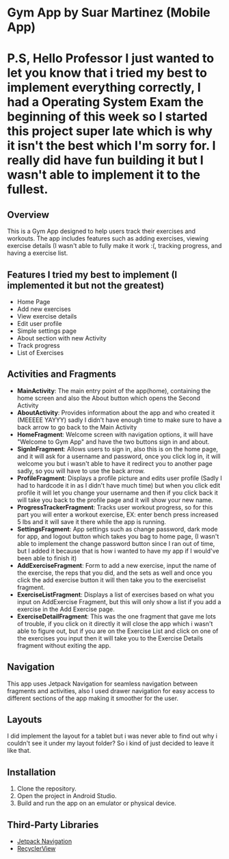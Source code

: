 # Gym App by Suar Martinez (Mobile App)
# P.S, Hello Professor I just wanted to let you know that i tried my best to implement everything correctly, I had a Operating System Exam the beginning of this week so I started this project super late which is why it isn't the best which I'm sorry for. I really did have fun building it but I wasn't able to implement it to the fullest.

## Overview
This is a Gym App designed to help users track their exercises and workouts. The app includes features such as adding exercises, viewing exercise details (I wasn't able to fully make it work :(, tracking progress, and having a exercise list.

## Features I tried my best to implement (I implemented it but not the greatest)
- Home Page
- Add new exercises
- View exercise details
- Edit user profile
- Simple settings page
- About section with new Activity
- Track progress
- List of Exercises


## Activities and Fragments
- **MainActivity**: The main entry point of the app(home), containing the home screen and also the About button which opens the Second Activity
- **AboutActivity**: Provides information about the app and who created it (MEEEEE YAYYY) sadly I didn't have enough time to make sure to have a back arrow to go back to the Main Activity
- **HomeFragment**: Welcome screen with navigation options, it will have "Welcome to Gym App" and have the two buttons sign in and about.
- **SignInFragment**: Allows users to sign in, also this is on the home page, and it will ask for a username and password, once you click log in, it will welcome you but i wasn't able to have it redirect you to another page sadly, so you will have to use the back arrow.
- **ProfileFragment**: Displays a profile picture and edits user profile (Sadly I had to hardcode it in as I didn't have much time) but when you click edit profile it will let you change your username and then if you click back it will take you back to the profile page and it will show your new name.
- **ProgressTrackerFragment**: Tracks user workout progress, so for this part you will enter a workout exercise, EX: enter bench press increased 5 lbs and it will save it there while the app is running. 
- **SettingsFragment**: App settings such as change password, dark mode for app, and logout button which takes you bag to home page, (I wasn't able to implement the change password button since I ran out of time, but I added it because that is how i wanted to have my app if I would've been able to finish it)
- **AddExerciseFragment**: Form to add a new exercise, input the name of the exercise, the reps that you did, and the sets as well and once you click the add exercise button it will then take you to the exerciselist fragment.
- **ExerciseListFragment**: Displays a list of exercises based on what you input on AddExercise Fragment, but this will only show a list if you add a exercise in the Add Exercise page.
- **ExerciseDetailFragment**: This was the one fragment that gave me lots of trouble, if you click on it directly it will close the app which i wasn't able to figure out, but if you are on the Exercise List and click on one of the exercises you input then it will take you to the Exercise Details fragment without exiting the app.

## Navigation
This app uses Jetpack Navigation for seamless navigation between fragments and activities, also I used drawer navigation for easy access to different sections of the app making it smoother for the user.

## Layouts
I did implement the layout for a tablet but i was never able to find out why i couldn't see it under my layout folder? So i kind of just decided to leave it like that.

## Installation
1. Clone the repository.
2. Open the project in Android Studio.
3. Build and run the app on an emulator or physical device.

## Third-Party Libraries
- [Jetpack Navigation](https://developer.android.com/guide/navigation)
- [RecyclerView](https://developer.android.com/guide/topics/ui/layout/recyclerview)

